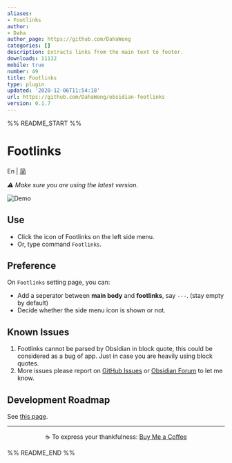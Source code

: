 ```yaml
---
aliases:
- Footlinks
author:
- Daha
author_page: https://github.com/DahaWong
categories: []
description: Extracts links from the main text to footer.
downloads: 11132
mobile: true
number: 49
title: Footlinks
type: plugin
updated: '2020-12-06T11:54:18'
url: https://github.com/DahaWong/obsidian-footlinks
version: 0.1.7
---
```


%% README_START %%

# Footlinks

En | [简](https://github.com/DahaWong/obsidian-footlinks/blob/main/README_zh.md)

*⚠️ Make sure you are using the latest version.*

![Demo](https://raw.githubusercontent.com/DahaWong/obsidian-footlinks/main/demo.png)

## Use
- Click the icon of Footlinks on the left side menu.
- Or, type command `Footlinks`.

## Preference
On `Footlinks` setting page, you can:
-  Add a seperator between **main body** and **footlinks**, say `---`. (stay empty by default)
- Decide whether the side menu icon is shown or not.

## Known Issues
1. Footlinks cannot be parsed by Obsidian in block quote, this could be considered as a bug of app. Just in case you are heavily using block quotes.
2. More issues please report on [GitHub Issues](https://github.com/DahaWong/obsidian-footlinks/issues) or [Obsidian Forum](https://forum.obsidian.md/t/plugin-footlinks/9494) to let me know.

## Development Roadmap
See [this page](https://github.com/DahaWong/obsidian-footlinks/projects/1).

---

<p align=center>
  ☕️ To express your thankfulness: <a href="https://buymeacoffee.com/daha" align=center>Buy Me a Coffee</a>
</p>



%% README_END %%